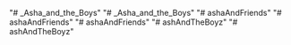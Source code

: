 "# _Asha_and_the_Boys" 
"# _Asha_and_the_Boys" 
"# ashaAndFriends" 
"# ashaAndFriends" 
"# ashaAndFriends" 
"# ashAndTheBoyz" 
"# ashAndTheBoyz" 
